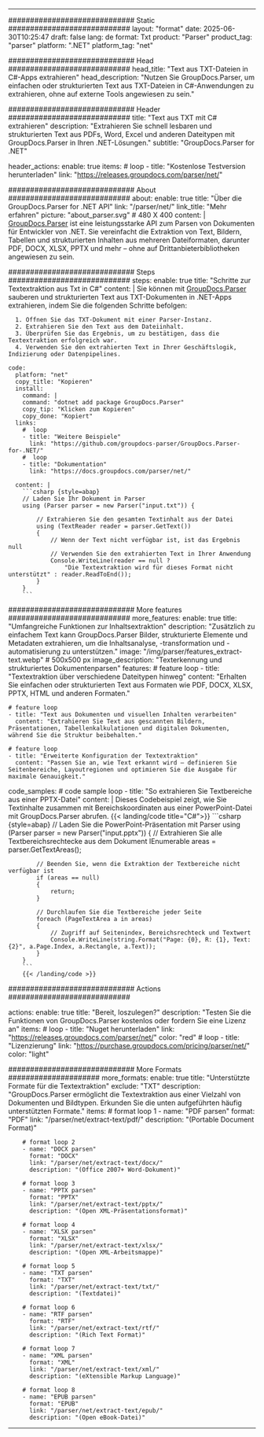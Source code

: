 


---
############################# Static ############################
layout: "format"
date:  2025-06-30T10:25:47
draft: false
lang: de
format: Txt
product: "Parser"
product_tag: "parser"
platform: ".NET"
platform_tag: "net"

############################# Head ############################
head_title: "Text aus TXT-Dateien in C#-Apps extrahieren"
head_description: "Nutzen Sie GroupDocs.Parser, um einfachen oder strukturierten Text aus TXT-Dateien in C#-Anwendungen zu extrahieren, ohne auf externe Tools angewiesen zu sein."

############################# Header ############################
title: "Text aus TXT mit C# extrahieren" 
description: "Extrahieren Sie schnell lesbaren und strukturierten Text aus PDFs, Word, Excel und anderen Dateitypen mit GroupDocs.Parser in Ihren .NET-Lösungen."
subtitle: "GroupDocs.Parser for .NET" 

header_actions:
  enable: true
  items:
    #  loop
    - title: "Kostenlose Testversion herunterladen"
      link: "https://releases.groupdocs.com/parser/net/"
      
############################# About ############################
about:
    enable: true
    title: "Über die GroupDocs.Parser for .NET API"
    link: "/parser/net/"
    link_title: "Mehr erfahren"
    picture: "about_parser.svg" # 480 X 400
    content: |
       [GroupDocs.Parser](/parser/net/) ist eine leistungsstarke API zum Parsen von Dokumenten für Entwickler von .NET. Sie vereinfacht die Extraktion von Text, Bildern, Tabellen und strukturierten Inhalten aus mehreren Dateiformaten, darunter PDF, DOCX, XLSX, PPTX und mehr – ohne auf Drittanbieterbibliotheken angewiesen zu sein.

############################# Steps ############################
steps:
    enable: true
    title: "Schritte zur Textextraktion aus Txt in C#"
    content: |
      Sie können mit [GroupDocs.Parser](/parser/net/) sauberen und strukturierten Text aus TXT-Dokumenten in .NET-Apps extrahieren, indem Sie die folgenden Schritte befolgen:
      
      1. Öffnen Sie das TXT-Dokument mit einer Parser-Instanz.
      2. Extrahieren Sie den Text aus dem Dateiinhalt.
      3. Überprüfen Sie das Ergebnis, um zu bestätigen, dass die Textextraktion erfolgreich war.
      4. Verwenden Sie den extrahierten Text in Ihrer Geschäftslogik, Indizierung oder Datenpipelines.
   
    code:
      platform: "net"
      copy_title: "Kopieren"
      install:
        command: |
        command: "dotnet add package GroupDocs.Parser"
        copy_tip: "Klicken zum Kopieren"
        copy_done: "Kopiert"
      links:
        #  loop
        - title: "Weitere Beispiele"
          link: "https://github.com/groupdocs-parser/GroupDocs.Parser-for-.NET/"
        #  loop
        - title: "Dokumentation"
          link: "https://docs.groupdocs.com/parser/net/"
          
      content: |
        ```csharp {style=abap}
        // Laden Sie Ihr Dokument in Parser
        using (Parser parser = new Parser("input.txt")) {

            // Extrahieren Sie den gesamten Textinhalt aus der Datei
            using (TextReader reader = parser.GetText()) 
            {
                // Wenn der Text nicht verfügbar ist, ist das Ergebnis null
                // Verwenden Sie den extrahierten Text in Ihrer Anwendung
                Console.WriteLine(reader == null ? 
                    "Die Textextraktion wird für dieses Format nicht unterstützt" : reader.ReadToEnd());
            }
        }
        ```  

############################# More features ############################
more_features:
  enable: true
  title: "Umfangreiche Funktionen zur Inhaltsextraktion"
  description: "Zusätzlich zu einfachem Text kann GroupDocs.Parser Bilder, strukturierte Elemente und Metadaten extrahieren, um die Inhaltsanalyse, -transformation und -automatisierung zu unterstützen."
  image: "/img/parser/features_extract-text.webp" # 500x500 px
  image_description: "Texterkennung und strukturiertes Dokumentenparsen"
  features:
    # feature loop
    - title: "Textextraktion über verschiedene Dateitypen hinweg"
      content: "Erhalten Sie einfachen oder strukturierten Text aus Formaten wie PDF, DOCX, XLSX, PPTX, HTML und anderen Formaten."

    # feature loop
    - title: "Text aus Dokumenten und visuellen Inhalten verarbeiten"
      content: "Extrahieren Sie Text aus gescannten Bildern, Präsentationen, Tabellenkalkulationen und digitalen Dokumenten, während Sie die Struktur beibehalten."

    # feature loop
    - title: "Erweiterte Konfiguration der Textextraktion"
      content: "Passen Sie an, wie Text erkannt wird – definieren Sie Seitenbereiche, Layoutregionen und optimieren Sie die Ausgabe für maximale Genauigkeit."
      
  code_samples:
    # code sample loop
    - title: "So extrahieren Sie Textbereiche aus einer PPTX-Datei"
      content: |
        Dieses Codebeispiel zeigt, wie Sie Textinhalte zusammen mit Bereichskoordinaten aus einer PowerPoint-Datei mit GroupDocs.Parser abrufen.
        {{< landing/code title="C#">}}
        ```csharp {style=abap}
        //  Laden Sie die PowerPoint-Präsentation mit Parser
        using (Parser parser = new Parser("input.pptx"))
        {
            // Extrahieren Sie alle Textbereichsrechtecke aus dem Dokument
            IEnumerable<PageTextArea> areas = parser.GetTextAreas();

            // Beenden Sie, wenn die Extraktion der Textbereiche nicht verfügbar ist
            if (areas == null)
            {
                return;
            }

            // Durchlaufen Sie die Textbereiche jeder Seite
            foreach (PageTextArea a in areas)
            {
                // Zugriff auf Seitenindex, Bereichsrechteck und Textwert
                Console.WriteLine(string.Format("Page: {0}, R: {1}, Text: {2}", a.Page.Index, a.Rectangle, a.Text));
            }
        }
        ```
        {{< /landing/code >}}


############################# Actions ############################

actions:
  enable: true
  title: "Bereit, loszulegen?"
  description: "Testen Sie die Funktionen von GroupDocs.Parser kostenlos oder fordern Sie eine Lizenz an"
  items:
    #  loop
    - title: "Nuget herunterladen"
      link: "https://releases.groupdocs.com/parser/net/"
      color: "red"
        #  loop
    - title: "Lizenzierung"
      link: "https://purchase.groupdocs.com/pricing/parser/net/"
      color: "light"


############################# More Formats #####################
more_formats:
    enable: true
    title: "Unterstützte Formate für die Textextraktion"
    exclude: "TXT"
    description: "GroupDocs.Parser ermöglicht die Textextraktion aus einer Vielzahl von Dokumenten und Bildtypen. Erkunden Sie die unten aufgeführten häufig unterstützten Formate."
    items: 
        # format loop 1
        - name: "PDF parsen"
          format: "PDF"
          link: "/parser/net/extract-text/pdf/"
          description: "(Portable Document Format)"
          
        # format loop 2
        - name: "DOCX parsen"
          format: "DOCX"
          link: "/parser/net/extract-text/docx/"
          description: "(Office 2007+ Word-Dokument)"
          
        # format loop 3
        - name: "PPTX parsen"
          format: "PPTX"
          link: "/parser/net/extract-text/pptx/"
          description: "(Open XML-Präsentationsformat)"
          
        # format loop 4
        - name: "XLSX parsen"
          format: "XLSX"
          link: "/parser/net/extract-text/xlsx/"
          description: "(Open XML-Arbeitsmappe)"
          
        # format loop 5
        - name: "TXT parsen"
          format: "TXT"
          link: "/parser/net/extract-text/txt/"
          description: "(Textdatei)"
          
        # format loop 6
        - name: "RTF parsen"
          format: "RTF"
          link: "/parser/net/extract-text/rtf/"
          description: "(Rich Text Format)"
          
        # format loop 7
        - name: "XML parsen"
          format: "XML"
          link: "/parser/net/extract-text/xml/"
          description: "(eXtensible Markup Language)"
          
        # format loop 8
        - name: "EPUB parsen"
          format: "EPUB"
          link: "/parser/net/extract-text/epub/"
          description: "(Open eBook-Datei)"
         
          

---